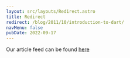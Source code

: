 ```yaml
---
layout: src/layouts/Redirect.astro
title: Redirect
redirect: /blog/2011/10/introduction-to-dart/
navMenu: false
pubDate: 2022-09-17
---
```

<div>
Our article feed can be found <a href="/blog/2011/10/introduction-to-dart/">here</a>
</div>
